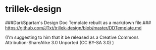trillek-design
==============

###DarkSpartan's Design Doc Template rebuilt as a markdown file.###
https://github.com/JTxt/trillek-design/blob/master/DDTemplate.md

(I'm suggesting to him that it be released as a 
Creative Commons Attribution-ShareAlike 3.0 Unported (CC BY-SA 3.0) )
